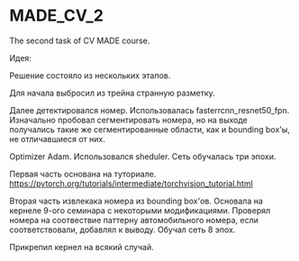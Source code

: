 # MADE_CV_2
The second task of CV MADE course.


Идея:

Решение состояло из нескольких этапов. 

Для начала выбросил из трейна странную разметку. 

Далее детектировался номер. Использовалась fasterrcnn_resnet50_fpn. Изначально пробовал сегментировать номера, но на выходе получались такие же сегментированные области, как и bounding box'ы, не отличавшиеся от них. 

Optimizer Adam. Использовался sheduler. Сеть обучалась три эпохи.

Первая часть основана на туториале. https://pytorch.org/tutorials/intermediate/torchvision_tutorial.html

Вторая часть извлекака номера из bounding box'ов. Основала на кернеле 9-ого семинара с некоторыми модификациями. 
Проверял номера на соотвествие паттерну автомобильного номера, если соответствовали, добавлял к выводу. Обучал сеть 8 эпох.

Прикрепил кернел на всякий случай.

